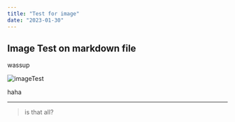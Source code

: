 ```yaml
---
title: "Test for image"
date: "2023-01-30"
---
```


## Image Test on markdown file

wassup

![imageTest](/testImg.jpg)

haha

---

> is that all?
